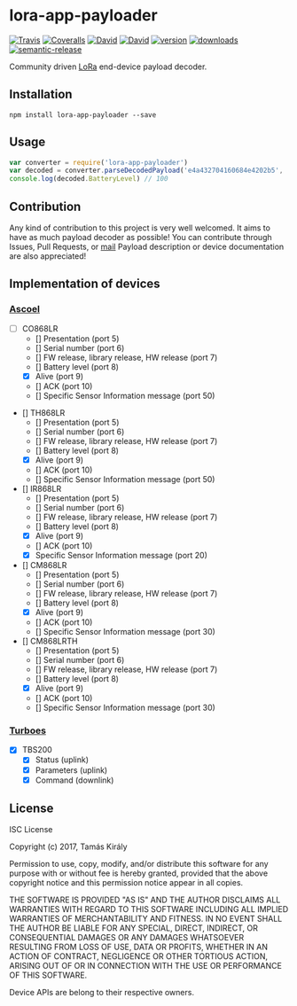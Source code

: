 # lora-app-payloader

[![Travis](https://img.shields.io/travis/rust-lang/rust.svg?style=plastic)](https://travis-ci.org/tkiraly/lora-app-payloader)
[![Coveralls](https://img.shields.io/coveralls/tkiraly/lora-app-payloader.svg)](https://coveralls.io/github/tkiraly/lora-app-payloader)
[![David](https://img.shields.io/david/tkiraly/lora-app-payloader.svg?style=plastic)](https://david-dm.org/tkiraly/lora-app-payloader)
[![David](https://img.shields.io/david/dev/tkiraly/lora-app-payloader.svg?style=plastic)](https://david-dm.org/tkiraly/lora-app-payloader)
[![version](https://img.shields.io/npm/v/lora-app-payloader.svg?style=plastic)](http://npm.im/lora-app-payloader)
[![downloads](https://img.shields.io/npm/dm/lora-app-payloader.svg?style=plastic)](https://npm-stat.com/charts.html?package=lora-app-payloader)
[![semantic-release](https://img.shields.io/badge/%20%20%F0%9F%93%A6%F0%9F%9A%80-semantic--release-e10079.svg?style=plastic)](https://github.com/semantic-release/semantic-release)


Community driven [LoRa](http://www.lora-alliance.com) end-device payload decoder.

## Installation

```npm
npm install lora-app-payloader --save
```

## Usage

```javascript
var converter = require('lora-app-payloader')
var decoded = converter.parseDecodedPayload('e4a432704160684e4202b5', 'ascoel', 'CO868LR')
console.log(decoded.BatteryLevel) // 100
```
## Contribution

Any kind of contribution to this project is very well welcomed. It aims to have as much payload decoder as possible!
You can contribute through Issues, Pull Requests, or [mail](mailto:kiraly.tamas@outlook.com?Subject=lora-app-payloader%20contribution)
Payload description or device documentation are also appreciated!



## Implementation of devices

### [Ascoel](http://ascoel.it/)

- [ ] CO868LR
  - [] Presentation (port 5)
  - [] Serial number (port 6)
  - [] FW release, library release, HW release (port 7)
  - [] Battery level (port 8)
  - [X] Alive (port 9)
  - [] ACK (port 10)
  - [] Specific Sensor Information message (port 50)
- [] TH868LR
  - [] Presentation (port 5)
  - [] Serial number (port 6)
  - [] FW release, library release, HW release (port 7)
  - [] Battery level (port 8)
  - [X] Alive (port 9)
  - [] ACK (port 10)
  - [] Specific Sensor Information message (port 50)
- [] IR868LR
  - [] Presentation (port 5)
  - [] Serial number (port 6)
  - [] FW release, library release, HW release (port 7)
  - [] Battery level (port 8)
  - [X] Alive (port 9)
  - [] ACK (port 10)
  - [X] Specific Sensor Information message (port 20)
- [] CM868LR
  - [] Presentation (port 5)
  - [] Serial number (port 6)
  - [] FW release, library release, HW release (port 7)
  - [] Battery level (port 8)
  - [X] Alive (port 9)
  - [] ACK (port 10)
  - [] Specific Sensor Information message (port 30)
- [] CM868LRTH
  - [] Presentation (port 5)
  - [] Serial number (port 6)
  - [] FW release, library release, HW release (port 7)
  - [] Battery level (port 8)
  - [X] Alive (port 9)
  - [] ACK (port 10)
  - [] Specific Sensor Information message (port 30)

### [Turboes](http://www.turboes.com)


- [X] TBS200
  - [X] Status (uplink)
  - [X] Parameters (uplink)
  - [X] Command (downlink)

## License

ISC License

Copyright (c) 2017, Tamás Király

Permission to use, copy, modify, and/or distribute this software for any
purpose with or without fee is hereby granted, provided that the above
copyright notice and this permission notice appear in all copies.

THE SOFTWARE IS PROVIDED "AS IS" AND THE AUTHOR DISCLAIMS ALL WARRANTIES WITH
REGARD TO THIS SOFTWARE INCLUDING ALL IMPLIED WARRANTIES OF MERCHANTABILITY
AND FITNESS. IN NO EVENT SHALL THE AUTHOR BE LIABLE FOR ANY SPECIAL, DIRECT,
INDIRECT, OR CONSEQUENTIAL DAMAGES OR ANY DAMAGES WHATSOEVER RESULTING FROM
LOSS OF USE, DATA OR PROFITS, WHETHER IN AN ACTION OF CONTRACT, NEGLIGENCE
OR OTHER TORTIOUS ACTION, ARISING OUT OF OR IN CONNECTION WITH THE USE OR
PERFORMANCE OF THIS SOFTWARE.

Device APIs are belong to their respective owners.